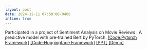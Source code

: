 ```yaml
---
layout: post
date: 2024-12-11 07:59:00-0400
inline: true
---
```

<!-- A simple inline announcement with Markdown emoji! :sparkles: :smile: -->
Participated in a project of Sentiment Analysis on Movie Reviews : A predictive model with pre-trained Bert by PyTorch. [[Code:Pytorch Framework]](assets/html/sentiment_analysis_pt_Huaye-final.html)  [[Code:Huggingface Framework]](assets/jupyter/sentiment-analysis-huggingface-framework.ipynb) [[PPT]](assets/pdf/neural_networks_pytorch_Huaye.pdf) [[Demo]](assets/video/sentiment_analysis_demo.mp4)